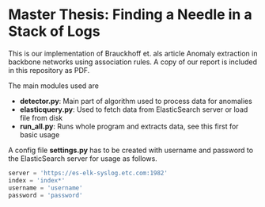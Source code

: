 # Master Thesis: Finding a Needle in a Stack of Logs

This is our implementation of Brauckhoff et. als article Anomaly extraction in backbone networks using association rules. A copy of our report is included in this repository as PDF.

The main modules used are 
- __detector.py__: Main part of algorithm used to process data for anomalies
- __elasticquery.py__: Used to fetch data from ElasticSearch server or load file from disk
- __run_all.py__: Runs whole program and extracts data, see this first for basic usage

A config file __settings.py__ has to be created with username and password to the ElasticSearch server for usage as follows.

```python
server = 'https://es-elk-syslog.etc.com:1982'
index = 'index*'
username = 'username'
password = 'password'
```
